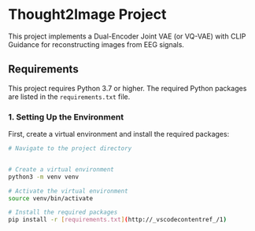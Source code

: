 # Thought2Image Project

This project implements a Dual-Encoder Joint VAE (or VQ-VAE) with CLIP Guidance for reconstructing images from EEG signals.

## Requirements

This project requires Python 3.7 or higher. The required Python packages are listed in the `requirements.txt` file.

### 1. **Setting Up the Environment**

First, create a virtual environment and install the required packages:

```sh
# Navigate to the project directory


# Create a virtual environment
python3 -m venv venv

# Activate the virtual environment
source venv/bin/activate

# Install the required packages
pip install -r [requirements.txt](http://_vscodecontentref_/1)
```
